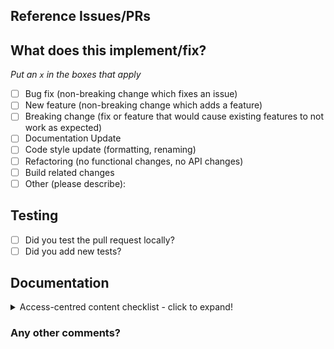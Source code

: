 <!--
Thanks for contributing a pull request! Please ensure you have taken a look at
the contribution guidelines: https://nebari.dev/community
-->

## Reference Issues/PRs

<!--
Example: Fixes #1234. See also #3456.
Please use keywords (e.g., Fixes) to create a link to the issues or pull requests
you resolved, so that they will automatically be closed when your pull request
is merged. See https://github.com/blog/1506-closing-issues-via-pull-requests
-->

## What does this implement/fix?

_Put an `x` in the boxes that apply_

- [ ] Bug fix (non-breaking change which fixes an issue)
- [ ] New feature (non-breaking change which adds a feature)
- [ ] Breaking change (fix or feature that would cause existing features to not work as expected)
- [ ] Documentation Update
- [ ] Code style update (formatting, renaming)
- [ ] Refactoring (no functional changes, no API changes)
- [ ] Build related changes
- [ ] Other (please describe):

## Testing

- [ ] Did you test the pull request locally?
- [ ] Did you add new tests?

## Documentation

<!--
  Where is this feature or API documented?

  - If docs exist:
    - Update any references, if relevant. This includes Guides and Nebari Internals docs.
  - If no docs exist:
    - Create a stub for documentation including bullet points for how to use the feature, code snippets (including from
      happy path tests), etc.
We want to make sure content produced for Nebari is accessible, if you are making significant content contributions
please address the access-centred guidelines in your content (expand the section for more details).
-->

<details>
<summary> Access-centred content checklist - click to expand!</summary>

## Text styling

- [ ] The content is written with [plain language](https://www.plainlanguage.gov/guidelines/) (where relevant).
- [ ] If there are headers, they use the proper header tags in order to do so (with only one level-one header: `H1` or `#` in markdown).
- [ ] All links describe where they link to (for example, check the [Nebari website](https://nebari.dev/)).
- [ ] This content adheres to the Nebari style guides.

## Non-text content

- [ ] All content is represented as text (for example, images need alt text and videos need captions or descriptive transcripts).
- [ ] If there are emojis, there are not more than three in a row.
- [ ] Don't use [flashing GIFs or videos](https://www.w3.org/TR/UNDERSTANDING-WCAG20/seizure-does-not-violate.html).
- [ ] If the content were to be read as plain text, it still makes sense and no information is missing.

</details>

### Any other comments?

<!--
Please be aware that we are a loose team of volunteers so patience is
necessary; assistance handling other issues is very welcome. We value
all user contributions. If we are slow to review, either the pull request needs some benchmarking, tinkering,
convincing, etc. or more likely the reviewers are busy. In either case, we ask for your understanding during the
review process.
Thanks for contributing!
-->

